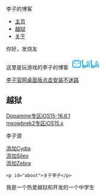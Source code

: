 <html>
<head>
<meta charset="utf-8">
李子的博客
<link rel="icon" href="apple.jpg" type="image/x-icon">
<meta name="viewport" content="width=device-width, initial-scale=1.0">
  <meta property="og:image" content="apple.jpg">
</head>
<body>
	<div id="navbar">
  <ul>
    <li><a href="#home">主页</a></li>
    <li><a href="#jailbreak">越狱</a></li> 
    <li><a href="#about">关于</a></li>
  </ul>
</div>

<div class="content">
  <p id="home">你好，发烧友</p>
	<p>这里是玩游戏的李子的博客 <a href="https://b23.tv/9fAhpgB">
<img border="0" src="53E73DEF-E211-4876-B323-5AF6AAE5EB38.png" width="84" height="32"></a></p>
  <a href="https://github.com/liyu-qi/liyu-qi.github.io/releases/download/%E6%9D%8E%E5%AD%90%E6%A1%8C%E9%9D%A2%E7%89%88/liyu-qi.mobileconfig">李子官网桌面版点击安装不迷路</a><br>

  <h2 id="jailbreak">越狱</h2>
  <a href="https://liyu-qi.github.io/Dopamine-jailbreak/">Dopamine专区iOS15-16.6.1</a><br>
  <a href="https://liyu-qi.github.io/meowbrek-jailbreak/">meowbrek2专区iOS15.x</a>
	<p>李子源</p>
	<a href="cydia://url/https://cydia.saurik.com/api/share#?source=https://liyu-qi.github.io/">添加Cydia</a><br>
	<a href="sileo://source/https://liyu-qi.github.io/">添加Sileo</a><br>
	<a href="zbra://sources/add/https://liyu-qi.github.io/">添加Zebra</a>

	<p id="about">关于李子</p>
  <p>我是一个热爱越狱和开发的一个中学生</p>
</div>
</body>

</html>
